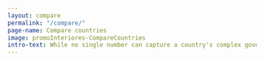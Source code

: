 ```yaml
---
layout: compare
permalink: "/compare/"
page-name: Compare countries
image: promoInteriores-CompareCountries
intro-text: While no single number can capture a country's complex governance landscape, comparing countries to each other across many dimensions of governance can reveal powerful insights.
---
```


